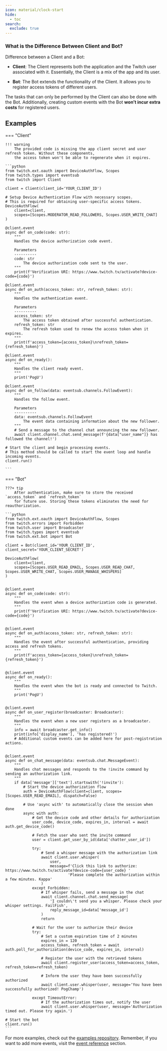 ```yaml
---
icon: material/clock-start
hide:
  - toc
search:
  exclude: true
---
```


### What is the Difference Between Client and Bot?
Difference between a Client and a Bot:

- **Client**: The Client represents both the application and the Twitch user associated with it.
Essentially, the Client is a mix of the app and its user.

- **Bot**: The Bot extends the functionality of the Client. It allows you to register access tokens of different users.

The tasks that can only be performed by the Client can also be done with the Bot. Additionally,
creating custom events with the Bot **won’t incur extra costs** for registered users.


## Examples

=== "Client"

    !!! warning
        The provided code is missing the app client secret and user refresh token. Without these components,
        the access token won't be able to regenerate when it expires.

    ```python
    from twitch.ext.oauth import DeviceAuthFlow, Scopes
    from twitch.types import eventsub
    from twitch import Client
    
    client = Client(client_id='YOUR_CLIENT_ID')
    
    # Setup Device Authentication Flow with necessary scopes.
    # This is required for obtaining user-specific access tokens.
    DeviceAuthFlow(
        client=client,
        scopes=[Scopes.MODERATOR_READ_FOLLOWERS, Scopes.USER_WRITE_CHAT]
    )
    
    @client.event
    async def on_code(code: str):
        """
        Handles the device authorization code event.
    
        Parameters
        ----------
        code: str
            The device authorization code sent to the user.
        """
        print(f'Verification URI: https://www.twitch.tv/activate?device-code={code}')
    
    @client.event
    async def on_auth(access_token: str, refresh_token: str):
        """
        Handles the authentication event.
    
        Parameters
        ----------
        access_token: str
            The access token obtained after successful authentication.
        refresh_token: str
            The refresh token used to renew the access token when it expires.
        """
        print(f'access_token={access_token}\nrefresh_token={refresh_token}')
    
    @client.event
    async def on_ready():
        """
        Handles the client ready event.
        """
        print('PogU')
        
    @client.event
    async def on_follow(data: eventsub.channels.FollowEvent):
        """
        Handles the follow event.
    
        Parameters
        ----------
        data: eventsub.channels.FollowEvent
            The event data containing information about the new follower.
        """
        # Send a message to the channel chat announcing the new follower.
        await client.channel.chat.send_message(f'{data["user_name"]} has followed the channel!')
    
    # Start the client and begin processing events.
    # This method should be called to start the event loop and handle incoming events.
    client.run()
    
    ```

=== "Bot"

    ???+ tip
        After authentication, make sure to store the received `access_token` and `refresh_token`
        for future use. Storing these tokens eliminates the need for reauthorization.

    ```python
    from twitch.ext.oauth import DeviceAuthFlow, Scopes
    from twitch.errors import Forbidden
    from twitch.user import Broadcaster
    from twitch.types import eventsub
    from twitch.ext.bot import Bot
    
    client = Bot(client_id='YOUR_CLIENT_ID', client_secret='YOUR_CLIENT_SECRET')
    
    DeviceAuthFlow(
        client=client,
        scopes=[Scopes.USER_READ_EMAIL, Scopes.USER_READ_CHAT, Scopes.USER_WRITE_CHAT, Scopes.USER_MANAGE_WHISPERS]
    )
    
    
    @client.event
    async def on_code(code: str):
        """
        Handles the event when a device authorization code is generated.
        """
        print(f'Verification URI: https://www.twitch.tv/activate?device-code={code}')
    
    
    @client.event
    async def on_auth(access_token: str, refresh_token: str):
        """
        Handles the event after successful authentication, providing access and refresh tokens.
        """
        print(f'access_token={access_token}\nrefresh_token={refresh_token}')
    
    
    @client.event
    async def on_ready():
        """
        Handles the event when the bot is ready and connected to Twitch.
        """
        print('PogU')
    
    
    @client.event
    async def on_user_register(broadcaster: Broadcaster):
        """
        Handles the event when a new user registers as a broadcaster.
        """
        info = await broadcaster.get_info()
        print(info['display_name'], 'has registered!')
        # Additional custom events can be added here for post-registration actions.
    
    
    @client.event
    async def on_chat_message(data: eventsub.chat.MessageEvent):
        """
        Handles chat messages and responds to the !invite command by sending an authorization link.
        """
        if data['message']['text'].startswith('!invite'):
            # Start the device authorization flow
            auth = DeviceAuthFlow(client=client, scopes=[Scopes.USER_READ_EMAIL], dispatch=False)
    
            # Use 'async with' to automatically close the session when done
            async with auth:
                # Get the device code and other details for authorization
                user_code, device_code, expires_in, interval = await auth.get_device_code()
    
                # Fetch the user who sent the invite command
                user = client.get_user_by_id(data['chatter_user_id'])
    
                try:
                    # Send a whisper message with the authorization link
                    await client.user.whisper(
                        user,
                        message=f'Click this link to authorize: https://www.twitch.tv/activate?device-code={user_code} '
                                'Please complete the authorization within a few minutes. Kappa'
                    )
                except Forbidden:
                    # If whisper fails, send a message in the chat
                    await client.channel.chat.send_message(
                        'I couldn\'t send you a whisper. Please check your whisper settings. FailFish',
                        reply_message_id=data['message_id']
                    )
                    return
    
                # Wait for the user to authorize their device
                try:
                    # Set a custom expiration time of 2 minutes
                    expires_in = 120
                    access_token, refresh_token = await auth.poll_for_authorization(device_code, expires_in, interval)
    
                    # Register the user with the retrieved tokens
                    await client.register_user(access_token=access_token, refresh_token=refresh_token)
    
                    # Inform the user they have been successfully authorized
                    await client.user.whisper(user, message='You have been successfully authorized! PogChamp')
    
                except TimeoutError:
                    # If the authorization times out, notify the user
                    await client.user.whisper(user, message='Authorization timed out. Please try again.')
    
    # Start the bot
    client.run()
    ```

For more examples, check out the [examples repository](https://github.com/MrSniFo/twitch.py/tree/main/examples).
Remember, if you want to add more events, visit the [event reference](events/index.md) section.

